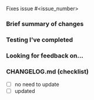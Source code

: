 Fixes issue #<issue_number>

### Brief summary of changes

### Testing I've completed

### Looking for feedback on...

### CHANGELOG.md (checklist)

- [ ] no need to update
- [ ] updated
